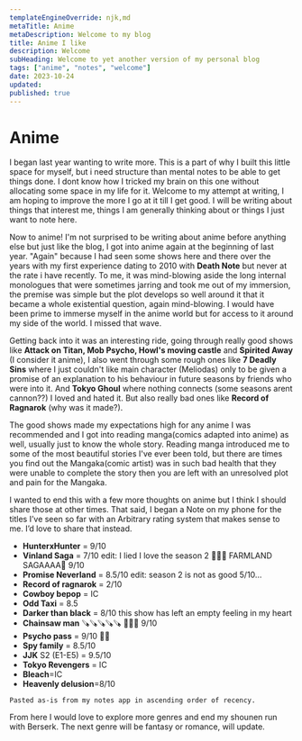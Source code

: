 ```yaml
---
templateEngineOverride: njk,md
metaTitle: Anime
metaDescription: Welcome to my blog
title: Anime I like
description: Welcome
subHeading: Welcome to yet another version of my personal blog
tags: ["anime", "notes", "welcome"]
date: 2023-10-24
updated:
published: true
---
```


<div class="col-start-3 col-end-9">

# Anime

I began last year wanting to write more. This is a part of why I built this little space for myself, but i need structure than mental notes to be able to get things done. I dont know how I tricked my brain on this one without allocating some space in my life for it. Welcome to my attempt at writing, I am hoping to improve the more I go at it till I get good. I will be writing about things that interest me, things I am generally thinking about or things I just want to note here.

Now to anime! I'm not surprised to be writing about anime before anything else but just like the blog, I got into anime again at the beginning of last year. "Again" because I had seen some shows here and there over the years with my first experience dating to 2010 with **Death Note** but never at the rate i have recently. To me, it was mind-blowing aside the long internal monologues that were sometimes jarring and took me out of my immersion, the premise was simple but the plot develops so well around it that it became a whole existential question, again mind-blowing. I would have been prime to immerse myself in the anime world but for access to it around my side of the world. I missed that wave.

Getting back into it was an interesting ride, going through really good shows like **Attack on Titan, Mob Psycho, Howl's moving castle** and **Spirited Away** (I consider it anime), I also went through some rough ones like **7 Deadly Sins** where I just couldn't like main character (Meliodas) only to be given a promise of an explanation to his behaviour in future seasons by friends who were into it. And **Tokyo Ghoul** where nothing connects (some seasons arent cannon??) I loved and hated it. But also really bad ones like **Record of Ragnarok** (why was it made?).

The good shows made my expectations high for any anime I was recommended and I got into reading manga(comics adapted into anime) as well, usually just to know the whole story. Reading manga introduced me to some of the most beautiful stories I've ever been told, but there are times you find out the Mangaka(comic artist) was in such bad health that they were unable to complete the story then you are left with an unresolved plot and pain for the Mangaka.


I wanted to end this with a few more thoughts on anime but I think I should share those at other times. That said, I began a Note on my phone for the titles I’ve seen so far with an Arbitrary rating system that makes sense to me. I’d love to share that instead.


- **HunterxHunter** = 9/10
- **Vinland Saga** = 7/10 edit: I lied I love the season 2 🤣🤣🤣 FARMLAND SAGAAAA🥳 9/10
- **Promise Neverland** = 8.5/10 edit: season 2 is not as good 5/10…
- **Record of ragnarok** = 2/10
- **Cowboy bepop** = IC
- **Odd Taxi** = 8.5
- **Darker than black** = 8/10 this show has left an empty feeling in my heart
- **Chainsaw man** 🪚🪚🪚🪚🪚 😮‍💨🔥 9/10
- **Psycho pass** = 9/10 🤍🖤
- **Spy family** = 8.5/10
- **JJK** S2 (E1-E5) = 9.5/10
- **Tokyo Revengers** = IC
- **Bleach**=IC
- **Heavenly delusion**=8/10


`Pasted as-is from my notes app in ascending order of recency.`

From here I would love to explore more genres and end my shounen run with Berserk. The next genre will be fantasy or romance, will update. 
